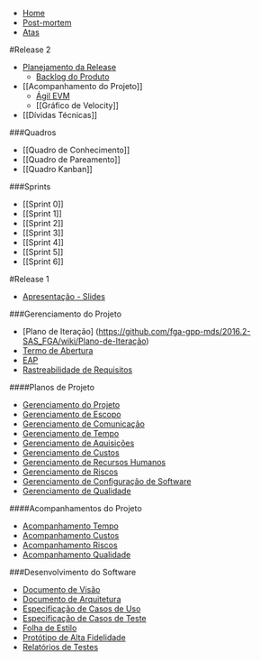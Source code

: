 
* [Home](https://github.com/fga-gpp-mds/2016.2-Time05-SalasFGA/wiki/)
* [Post-mortem](https://github.com/fga-gpp-mds/2016.2-SAS_FGA/wiki/Post-mortem)
* [Atas](https://github.com/fga-gpp-mds/2016.2-Time05/wiki/Atas)

#Release 2

* [Planejamento da Release](https://github.com/fga-gpp-mds/2016.2-SAS_FGA/wiki/Planejamento-da-Release-2)
  * [Backlog do Produto](https://github.com/fga-gpp-mds/2016.2-SAS_FGA/wiki/Product-Backlog)
* [[Acompanhamento do Projeto]]
  * [Ágil EVM](https://github.com/fga-gpp-mds/2016.2-SAS_FGA/wiki/Agile-EVM)
  * [[Gráfico de Velocity]]
* [[Dívidas Técnicas]]

###Quadros
* [[Quadro de Conhecimento]]
* [[Quadro de Pareamento]]
* [[Quadro Kanban]]

###Sprints
* [[Sprint 0]]
* [[Sprint 1]]
* [[Sprint 2]]
* [[Sprint 3]]
* [[Sprint 4]]
* [[Sprint 5]]
* [[Sprint 6]]

#Release 1

* [Apresentação - Slides](https://docs.google.com/presentation/d/1VB8HvviuJHKFm04ddaX3kKZ-KyEOAC034PTk3kYgRCo/edit?usp=sharing)

###Gerenciamento do Projeto
* [Plano de Iteração] (https://github.com/fga-gpp-mds/2016.2-SAS_FGA/wiki/Plano-de-Iteração)
* [Termo de Abertura](https://github.com/fga-gpp-mds/2016.2-Time05/wiki/Termo-de-Abertura)
* [EAP](https://github.com/fga-gpp-mds/2016.2-Time05/wiki/EAP)
* [Rastreabilidade de Requisitos](https://github.com/fga-gpp-mds/2016.2-SAS_FGA/wiki/Rastreabilidade-de-Requisitos)

####Planos de Projeto
* [Gerenciamento do Projeto](https://github.com/fga-gpp-mds/2016.2-SAS_FGA/wiki/Gerenciamento-de-Projeto)
* [Gerenciamento de Escopo](https://github.com/fga-gpp-mds/2016.2-Time05/wiki/Gerenciamento-de-Escopo)
* [Gerenciamento de Comunicação](https://github.com/fga-gpp-mds/2016.2-Time05/wiki/Gerenciamento-de-Comunicação)
* [Gerenciamento de Tempo](https://github.com/fga-gpp-mds/2016.2-Time05/wiki/Gerenciamento-de-Tempo)
* [Gerenciamento de Aquisições](https://github.com/fga-gpp-mds/2016.2-Time05/wiki/Gerenciamento-de-Aquisições)
* [Gerenciamento de Custos](https://github.com/fga-gpp-mds/2016.2-Time05/wiki/Gerenciamento-de-Custos)
* [Gerenciamento de Recursos Humanos](https://github.com/fga-gpp-mds/2016.2-Time05/wiki/Gerenciamento-de-Recursos-Humanos)
* [Gerenciamento de Riscos](https://github.com/fga-gpp-mds/2016.2-Time05/wiki/Gerenciamento-de-Riscos)
* [Gerenciamento de Configuração de Software](https://github.com/fga-gpp-mds/2016.2-SAS_FGA/wiki/Plano-de-Ger%C3%AAncia-de-Configura%C3%A7%C3%A3o-de-Software)
* [Gerenciamento de Qualidade](https://github.com/fga-gpp-mds/2016.2-Time05/wiki/Gerenciamento-de-Qualidade)

####Acompanhamentos do Projeto
* [Acompanhamento Tempo](https://github.com/fga-gpp-mds/2016.2-SAS_FGA/wiki/Acompanhamento-do-Tempo)
* [Acompanhamento Custos](https://github.com/fga-gpp-mds/2016.2-SAS_FGA/wiki/Acompanhamento-dos-Custos)
* [Acompanhamento Riscos](https://github.com/fga-gpp-mds/2016.2-SAS_FGA/wiki/Acompanhamento-dos-Riscos)
* [Acompanhamento Qualidade](https://github.com/fga-gpp-mds/2016.2-SAS_FGA/wiki/Acompanhamento-Métricas-de-Qualidade)

###Desenvolvimento do Software
* [Documento de Visão](https://github.com/fga-gpp-mds/2016.2-Time05/wiki/Documento-de-Visão)
* [Documento de Arquitetura](https://github.com/fga-gpp-mds/2016.2-Time05/wiki/Documento-de-Arquitetura)
* [Especificação de Casos de Uso](https://github.com/fga-gpp-mds/2016.2-Time05/wiki/Especificação-de-Casos-de-Uso)
* [Especificação de Casos de Teste](https://github.com/fga-gpp-mds/2016.2-Time05/wiki/Especificação-de-Casos-de-Teste)
* [Folha de Estilo](https://github.com/fga-gpp-mds/2016.2-Time05/wiki/Folha-de-Estilo)
* [Protótipo de Alta Fidelidade](https://github.com/fga-gpp-mds/2016.2-SAS_FGA/wiki/Prot%C3%B3tipo-de-Alta-Fidelidade)
* [Relatórios de Testes](https://github.com/fga-gpp-mds/2016.2-SAS_FGA/wiki/Relat%C3%B3rio-de-Testes)